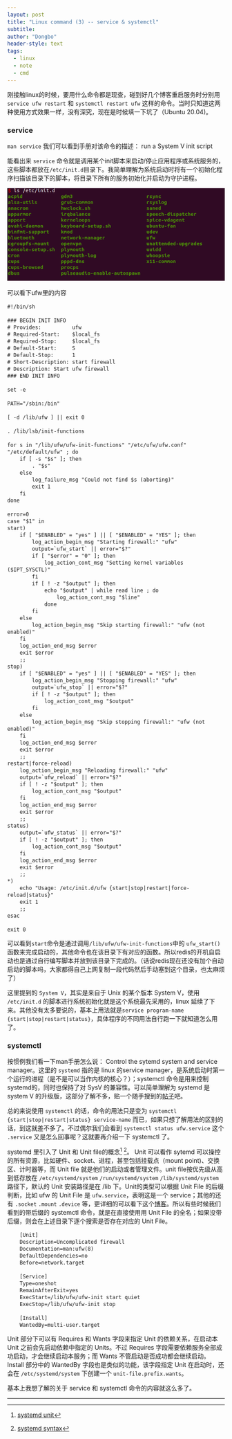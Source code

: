 ```yaml
---
layout: post
title: "Linux command (3) -- service & systemctl"
subtitle: 
author: "Dongbo"
header-style: text
tags:
  - linux
  - note
  - cmd
---
```


刚接触linux的时候，要用什么命令都是现查，碰到好几个博客重启服务时分别用 `service ufw restart` 和 `systemctl restart ufw` 这样的命令。当时只知道这两种使用方式效果一样，没有深究，现在是时候填一下坑了（Ubuntu 20.04)。

### service 

  `man service` 我们可以看到手册对该命令的描述： run a System V init script

  能看出来 `service` 命令就是调用某个init脚本来启动/停止应用程序或系统服务的，这些脚本都放在`/etc/init.d`目录下。我简单理解为系统启动时将有一个初始化程序扫描该目录下的脚本，将目录下所有的服务初始化并启动为守护进程。

  ![img](/img/in-post/post-linux-service/content-of-init-d.png) 

  可以看下ufw里的内容

    #!/bin/sh

    ### BEGIN INIT INFO
    # Provides:          ufw
    # Required-Start:    $local_fs
    # Required-Stop:     $local_fs
    # Default-Start:     S
    # Default-Stop:      1
    # Short-Description: start firewall
    # Description: Start ufw firewall
    ### END INIT INFO

    set -e

    PATH="/sbin:/bin"

    [ -d /lib/ufw ] || exit 0

    . /lib/lsb/init-functions

    for s in "/lib/ufw/ufw-init-functions" "/etc/ufw/ufw.conf" "/etc/default/ufw" ; do
        if [ -s "$s" ]; then
            . "$s"
        else
            log_failure_msg "Could not find $s (aborting)"
            exit 1
        fi
    done

    error=0
    case "$1" in
    start)
        if [ "$ENABLED" = "yes" ] || [ "$ENABLED" = "YES" ]; then
            log_action_begin_msg "Starting firewall:" "ufw"
            output=`ufw_start` || error="$?"
            if [ "$error" = "0" ]; then
                log_action_cont_msg "Setting kernel variables ($IPT_SYSCTL)"
            fi
            if [ ! -z "$output" ]; then
                echo "$output" | while read line ; do
                    log_action_cont_msg "$line"
                done
            fi
        else
            log_action_begin_msg "Skip starting firewall:" "ufw (not enabled)"
        fi
        log_action_end_msg $error
        exit $error
        ;;
    stop)
        if [ "$ENABLED" = "yes" ] || [ "$ENABLED" = "YES" ]; then
            log_action_begin_msg "Stopping firewall:" "ufw"
            output=`ufw_stop` || error="$?"
            if [ ! -z "$output" ]; then
                log_action_cont_msg "$output"
            fi
        else
            log_action_begin_msg "Skip stopping firewall:" "ufw (not enabled)"
        fi
        log_action_end_msg $error
        exit $error
        ;;
    restart|force-reload)
        log_action_begin_msg "Reloading firewall:" "ufw"
        output=`ufw_reload` || error="$?"
        if [ ! -z "$output" ]; then
            log_action_cont_msg "$output"
        fi
        log_action_end_msg $error
        exit $error
        ;;
    status)
        output=`ufw_status` || error="$?"
        if [ ! -z "$output" ]; then
            log_action_cont_msg "$output"
        fi
        log_action_end_msg $error
        exit $error
        ;;
    *)
        echo "Usage: /etc/init.d/ufw {start|stop|restart|force-reload|status}"
        exit 1
        ;;
    esac

    exit 0

  可以看到`start`命令是通过调用`/lib/ufw/ufw-init-functions`中的 `ufw_start()` 函数来完成启动的，其他命令也在该目录下有对应的函数。所以redis的开机自启动也是通过自行编写脚本并放到该目录下完成的。（话说redis现在还没有加个自动启动的脚本吗，大家都得自己上网复制一段代码然后手动塞到这个目录，也太麻烦了）

  这里提到的 `System V`，其实是来自于 Unix 的某个版本 System V，使用 `/etc/init.d` 的脚本进行系统初始化就是这个系统最先采用的，linux 延续了下来。其他没有太多要说的，基本上用法就是`service program-name {start|stop|restart|status}`，具体程序的不同用法自行跑一下就知道怎么用了。
  

### systemctl

  按惯例我们看一下man手册怎么说： Control the sytemd system and service manager。这里的 `systemd` 指的是 linux 的service manager，是系统启动时第一个运行的进程（是不是可以当作内核的核心？）；systemctl 命令是用来控制 systemd的，同时也保持了对 SysV 的兼容性。可以简单理解为 systemd 是 system V 的升级版，这部分了解不多，贴一个随手搜到的[帖子](https://danielmiessler.com/study/the-difference-between-system-v-and-systemd/)吧。

  总的来说使用 `systemctl` 的话，命令的用法只是变为 `systemctl {start|stop|restart|status} service-name` 而已，如果只想了解用法的区别的话，到这就差不多了。不过偶尔我们会看到 `systemctl status ufw.service` 这个 `.service` 又是怎么回事呢？这就要再介绍一下 systemctl 了。

  systemd 里引入了 Unit 和 Unit file的概念[^1]  [^2]。 Unit 可以看作 sytemd 可以操控的所有资源，比如硬件、socket、进程，甚至包括挂载点（mount point)、交换区、计时器等，而 Unit file 就是他们的启动或者管理文件。unit file按优先级从高到低存放在 `/etc/systemd/system` `/run/systemd/system` `/lib/systemd/system` 路径下，默认的 Unit 安装路径是在 /lib 下。Unit的类型可以根据 Unit File 的后缀判断，比如 ufw 的 Unit File 是 `ufw.service`，表明这是一个 service；其他的还有 `.socket` `.mount` `.device` 等，更详细的可以看下这个[博客](https://www.digitalocean.com/community/tutorials/understanding-systemd-units-and-Unit-files)。所以有些时候我们看到的带后缀的 systemctl 命令，就是在直接使用用 Unit File 的全名；如果没带后缀，则会在上述目录下逐个搜索是否存在对应的 Unit File。


        [Unit]
        Description=Uncomplicated firewall
        Documentation=man:ufw(8)
        DefaultDependencies=no
        Before=network.target
        
        [Service]
        Type=oneshot
        RemainAfterExit=yes
        ExecStart=/lib/ufw/ufw-init start quiet
        ExecStop=/lib/ufw/ufw-init stop
        
        [Install]
        WantedBy=multi-user.target


  Unit 部分下可以有 Requires 和 Wants 字段来指定 Unit 的依赖关系，在启动本 Unit 之前会先启动依赖中指定的 Units。不过 Requires 字段需要依赖服务全部成功启动，才会继续启动本服务；而 Wants 不管启动是否成功都会继续启动。Install 部分中的 WantedBy 字段也是类似的功能，该字段指定 Unit 在启动时，还会在 `/etc/systemd/system` 下创建一个 `unit-file.prefix.wants`。

  基本上我想了解的关于 service 和 systemctl 命令的内容就这么多了。

  ------------------------------------

  [^1]: [systemd unit](https://www.freedesktop.org/software/systemd/man/systemd.Unit.html)
  [^2]: [systemd syntax](https://www.freedesktop.org/software/systemd/man/systemd.syntax.html#) 



